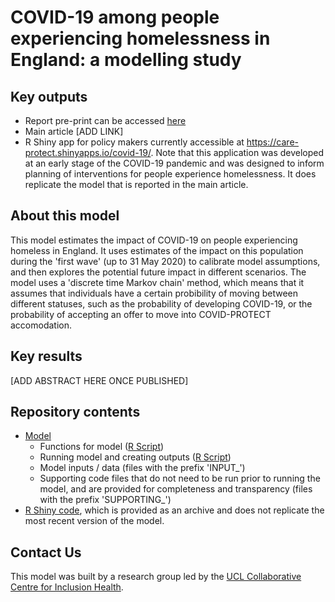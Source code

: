 # COVID-19 among people experiencing homelessness in England: a modelling study 

## Key outputs
- Report pre-print can be accessed [here](https://www.medrxiv.org/content/10.1101/2020.05.04.20079301v1.full.pdf)
- Main article [ADD LINK]
- R Shiny app for policy makers currently accessible at https://care-protect.shinyapps.io/covid-19/. Note that this application was developed at an early stage of the COVID-19 pandemic and was designed to inform planning of interventions for people experience homelessness. It does replicate the model that is reported in the main article.

## About this model
This model estimates the impact of COVID-19 on people experiencing homeless in England. It uses estimates of the impact on this population during the 'first wave' (up to 31 May 2020) to calibrate model assumptions, and then explores the potential future impact in different scenarios. The model uses a 'discrete time Markov chain' method, which means that it assumes that individuals have a certain probibility of moving between different statuses, such as the probability of developing COVID-19, or the probability of accepting an offer to move into COVID-PROTECT accomodation.

## Key results
[ADD ABSTRACT HERE ONCE PUBLISHED]

## Repository contents
- [Model](https://github.com/maxeyre/Homeless-COVID-19/tree/master/model)
  - Functions for model ([R Script](https://github.com/maxeyre/Homeless-COVID-19/blob/master/model/model_function.R))
  - Running model and creating outputs ([R Script](https://github.com/maxeyre/Homeless-COVID-19/blob/master/model/multiple_model_runs.R))
  - Model inputs / data (files with the prefix 'INPUT_')
  - Supporting code files that do not need to be run prior to running the model, and are provided for completeness and transparency (files with the prefix 'SUPPORTING_')
- [R Shiny code](https://github.com/maxeyre/Homeless-COVID-19/tree/master/covid-19), which is provided as an archive and does not replicate the most recent version of the model.

## Contact Us
This model was built by a research group led by the [UCL Collaborative Centre for Inclusion Health](https://www.ucl.ac.uk/inclusion-health).
